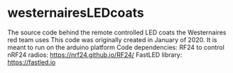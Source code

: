 # westernairesLEDcoats
The source code behind the remote controlled LED coats the Westernaires red team uses
This code was originally created in January of 2020. It is meant to run on the arduino platform
Code dependencies: 
RF24 to control nRF24 radios: https://nrf24.github.io/RF24/
FastLED library: https://fastled.io

